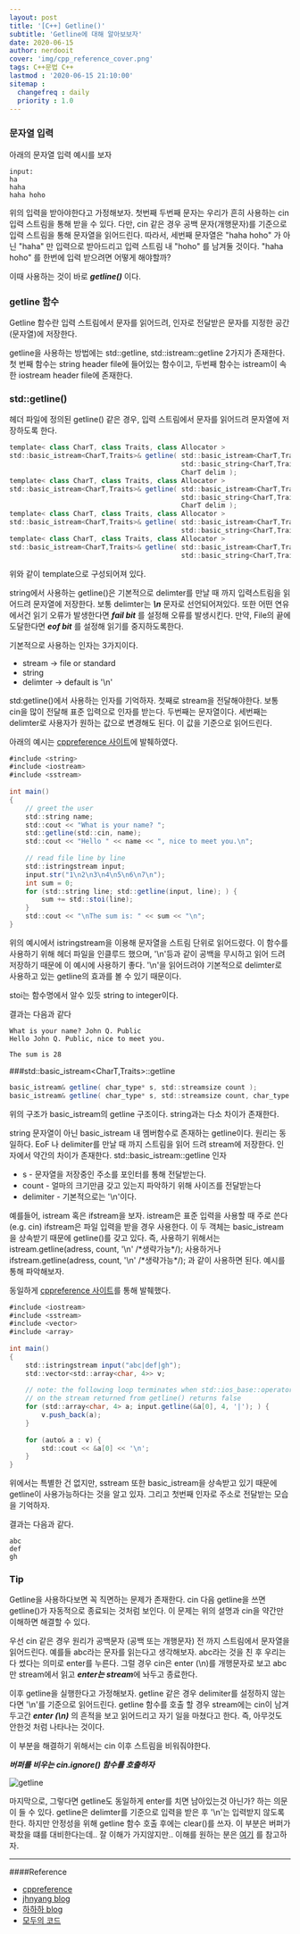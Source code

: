 ```yaml
---
layout: post
title: '[C++] Getline()'
subtitle: 'Getline에 대해 알아보보자'
date: 2020-06-15
author: nerdooit
cover: 'img/cpp_reference_cover.png'
tags: C++문법 C++
lastmod : '2020-06-15 21:10:00'
sitemap :
  changefreq : daily
  priority : 1.0
---
```

### 문자열 입력
아래의 문자열 입력 예시를 보자

```
input:
ha
haha
haha hoho
```

위의 입력을 받아야한다고 가정해보자. 첫번째 두번째 문자는 우리가 흔히 사용하는
cin 입력 스트림을 통해 받을 수 있다. 다만, cin 같은 경우 공백 문자(개행문자)를
기준으로 입력 스트림을 통해 문자열을 읽어드린다. 따라서, 세번째 문자열은 "haha
hoho" 가 아닌 "haha" 만 입력으로 받아드리고 입력 스트림 내 "hoho" 를 남겨둘
것이다. "haha hoho" 를 한번에 입력 받으려면 어떻게 해야할까?

이때 사용하는 것이 바로 ***getline()*** 이다.

### getline 함수
Getline 함수란 입력 스트림에서 문자를 읽어드려, 인자로 전달받은 문자를 지정한
공간(문자열)에 저장한다. 

getline을 사용하는 방법에는 std::getline, std::istream::getline 2가지가 존재한다. 첫 번째 함수는 string header file에 들어있는 함수이고, 두번째 함수는 istream이 속한 iostream header file에 존재한다.

### std::getline()
<string> 헤더 파일에 정의된 getline() 같은 경우, 입력 스트림에서 문자를 읽어드려
문자열에 저장하도록 한다.

```java
template< class CharT, class Traits, class Allocator >
std::basic_istream<CharT,Traits>& getline( std::basic_istream<CharT,Traits>& input,
                                           std::basic_string<CharT,Traits,Allocator>& str,
                                           CharT delim );
template< class CharT, class Traits, class Allocator >
std::basic_istream<CharT,Traits>& getline( std::basic_istream<CharT,Traits>&& input,
                                           std::basic_string<CharT,Traits,Allocator>& str,
                                           CharT delim );
template< class CharT, class Traits, class Allocator >
std::basic_istream<CharT,Traits>& getline( std::basic_istream<CharT,Traits>& input,
                                           std::basic_string<CharT,Traits,Allocator>& str );
template< class CharT, class Traits, class Allocator >
std::basic_istream<CharT,Traits>& getline( std::basic_istream<CharT,Traits>&& input,
                                           std::basic_string<CharT,Traits,Allocator>& str );
```

위와 같이 template으로 구성되어져 있다.

string에서 사용하는 getline()은 기본적으로 delimter를 만날 때 까지 입력스트림을 읽어드려 문자열에 저장한다. 보통 delimter는 ***\n*** 문자로 선언되어져있다. 또한 어떤 연유에서건 읽기 오류가 발생한다면 ***fail bit*** 를 설정해 오류를
발생시킨다. 만약, File의 끝에 도달한다면 ***eof bit*** 를 설정해 읽기를 중지하도록한다.

기본적으로 사용하는 인자는 3가지이다.
- stream -> file or standard
- string
- delimter -> default is '\n'

std:getline()에서 사용하는 인자를 기억하자. 첫째로 stream을 전달해야한다. 보통
cin을 많이 전달해 표준 입력으로 인자를 받는다. 두번째는 문자열이다. 세번째는
delimter로 사용자가 원하는 값으로 변경해도 된다. 이 값을 기준으로 읽어드린다.

아래의 예시는 [cppreference 사이트](https://en.cppreference.com/w/cpp/string/basic_string/getline)에 발췌하였다.
```java
#include <string>
#include <iostream>
#include <sstream>
 
int main()
{
    // greet the user
    std::string name;
    std::cout << "What is your name? ";
    std::getline(std::cin, name);
    std::cout << "Hello " << name << ", nice to meet you.\n";
 
    // read file line by line
    std::istringstream input;
    input.str("1\n2\n3\n4\n5\n6\n7\n");
    int sum = 0;
    for (std::string line; std::getline(input, line); ) {
        sum += std::stoi(line);
    }
    std::cout << "\nThe sum is: " << sum << "\n";
}
```

위의 예시에서 istringstream을 이용해 문자열을 스트림 단위로 읽어드렸다. 이
함수를 사용하기 위해 <sstream> 헤더 파일을 인클루드 했으며, '\n'등과 같이 공백을
무시하고 읽어 드려 저장하기 때문에 이 예시에 사용하기 좋다. '\n'을 읽어드려야
기본적으로 delimter로 사용하고 있는 getline의 효과를 볼 수 있기 때문이다.

stoi는 함수명에서 알수 있듯 string to integer이다.

결과는 다음과 같다

```
What is your name? John Q. Public
Hello John Q. Public, nice to meet you.

The sum is 28
```

###std::basic_istream<CharT,Traits>::getline

```java
basic_istream& getline( char_type* s, std::streamsize count );
basic_istream& getline( char_type* s, std::streamsize count, char_type delim );
```

위의 구조가 basic_istream의 getline 구조이다. string과는 다소 차이가 존재한다.

string 문자열이 아닌 basic_istream 내 멤버함수로 존재하는 getline이다. 원리는
동일하다. EoF 나 delimiter를 만날 때 까지 스트림을 읽어 드려 stream에 저장한다.
인자에서 약간의 차이가 존재한다.
std::basic_istream::getline 인자
- s - 문자열을 저장중인 주소를 포인터를 통해 전달받는다.
- count - 얼마의 크기만큼 갖고 있는지 파악하기 위해 사이즈를 전달받는다
- delimiter - 기본적으로는 '\n'이다.

예를들어, istream 혹은 ifstream을 보자. istream은 표준 입력을 사용할 때
주로 쓴다 (e.g. cin) ifstream은 파일 입력을 받을 경우 사용한다. 이 두 객체는
basic_istream을 상속받기 때문에 getline()를 갖고 있다. 즉, 사용하기 위해서는
istream.getline(adress, count, '\n' /\*생략가능\*/); 사용하거나 
ifstream.getline(adress, count, '\n' /\*생략가능\*/); 과 같이 사용하면 된다.
예시를 통해 파악해보자.

동일하게 [cppreference 사이트](https://en.cppreference.com/w/cpp/io/basic_istream/getline)를 통해 발췌했다.

```java
#include <iostream>
#include <sstream>
#include <vector>
#include <array>
 
int main()
{
    std::istringstream input("abc|def|gh");
    std::vector<std::array<char, 4>> v;
 
    // note: the following loop terminates when std::ios_base::operator bool()
    // on the stream returned from getline() returns false
    for (std::array<char, 4> a; input.getline(&a[0], 4, '|'); ) {
        v.push_back(a);
    }
 
    for (auto& a : v) {
        std::cout << &a[0] << '\n';
    }
}
```

위에서는 특별한 건 없지만, sstream 또한 basic_istream을 상속받고 있기 때문에
getline이 사용가능하다는 것을 알고 있자. 그리고 첫번째 인자로 주소로 전달받는 모습을 기억하자.

결과는 다음과 같다.

```
abc
def
gh
```

### Tip
Getline을 사용하다보면 꼭 직면하는 문제가 존재한다. cin 다음 getline을 쓰면
getline()가 자동적으로 종료되는 것처럼 보인다. 이 문제는 위의 설명과 cin을
약간만 이해하면 해결할 수 있다.

우선 cin 같은 경우 원리가 공백문자 (공백 또는 개행문자) 전 까지 스트림에서
문자열을 읽어드린다. 예를들 abc라는 문자를 읽는다고 생각해보자. abc라는 것을
친 후 우리는 다 썼다는 의미로 enter를 누른다. 그럴 경우 cin은 enter (\n)를
개행문자로 보고 abc만 stream에서 읽고 ***enter는 stream***에 놔두고 종료한다.

이후 getline을 실행한다고 가정해보자. getline 같은 경우 delimiter를 설정하지
않는다면 '\n'를 기준으로 읽어드린다. getline 함수를 호출 할 경우 stream에는
cin이 남겨두고간 ***enter (\n)*** 의 흔적을 보고 읽어드리고 자기 일을 마쳤다고
한다. 즉, 아무것도 안한것 처럼 나타나는 것이다.

이 부분을 해결하기 위해서는 cin 이후 스트림을 비워줘야한다.

***버퍼를 비우는 cin.ignore() 함수를 호출하자***

![getline](/img/getline.png)

마지막으로, 그렇다면 getline도 동일하게 enter를 치면 남아있는것 아닌가? 하는
의문이 들 수 있다. getline은 delimter를 기준으로 입력을 받은 후 '\n'는 입력받지
않도록 한다. 하지만 안정성을 위해 getline 함수 호출 후에는 clear()를 쓰자. 이
부분은 버퍼가 꽉찼을 떄를 대비한다는데.. 잘 이해가 가지않지만.. 이해를 원하는
분은 [여기](https://neodelicious.tistory.com/60) 를
참고하자.

---

####Reference
- [cppreference](https://en.cppreference.com/w/cpp/io/basic_istream/getline)
- [jhnyang blog](https://jhnyang.tistory.com/107)
- [하하하 blog](https://m.blog.naver.com/PostView.nhn?blogId=ekthatkxkd&logNo=221098511549&proxyReferer=https:%2F%2Fwww.google.com%2F)
- [모두의 코드](https://modoocode.com/236)

